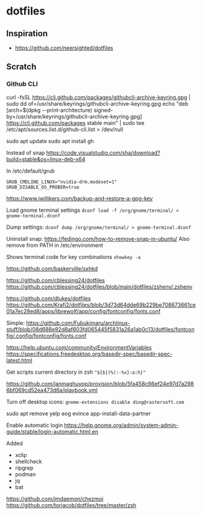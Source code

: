 # dotfiles

## Inspiration
- https://github.com/neersighted/dotfiles


## Scratch

### Github CLI
curl -fsSL https://cli.github.com/packages/githubcli-archive-keyring.gpg | sudo dd of=/usr/share/keyrings/githubcli-archive-keyring.gpg
echo "deb [arch=$(dpkg --print-architecture) signed-by=/usr/share/keyrings/githubcli-archive-keyring.gpg] https://cli.github.com/packages stable main" | sudo tee /etc/apt/sources.list.d/github-cli.list > /dev/null

sudo apt update
sudo apt install gh

Instead of snap
https://code.visualstudio.com/sha/download?build=stable&os=linux-deb-x64

In /etc/default/grub

```
GRUB_CMDLINE_LINUX="nvidia-drm.modeset=1"
GRUB_DISABLE_OS_PROBER=true
```

https://www.jwillikers.com/backup-and-restore-a-gpg-key

Load gnome terminal settings
`dconf load -f /org/gnome/terminal/ < gnome-terminal.dconf`

Dump settings:
`dconf dump /org/gnome/terminal/ > gnome-terminal.dconf`

Uninstall snap: https://fedingo.com/how-to-remove-snap-in-ubuntu/
Also remove from PATH in /etc/environment

Shows terminal code for key combinations
`showkey -a`


https://github.com/baskerville/sxhkd

https://github.com/cblessing24/dotfiles
https://github.com/cblessing24/dotfiles/blob/main/dotfiles/zshenv/.zshenv

https://github.com/dlukes/dotfiles
https://github.com/Krafi2/dotfiles/blob/3d73d64dde69b229be708673661ce01a7ec28ed8/apps/librewolf/app/config/fontconfig/fonts.conf

Simple:
https://github.com/Fubukimaru/archlinux-stuff/blob/08d688e92d8af603fd065445f5831a26a1ab0c13/dotfiles/fontconfig/.config/fontconfig/fonts.conf

https://help.ubuntu.com/community/EnvironmentVariables
https://specifications.freedesktop.org/basedir-spec/basedir-spec-latest.html


Get scripts current directory in zsh
`"${${(%):-%x}:a:h}"`


https://github.com/janmaghuyop/provision/blob/5fa458c66ef24e97d7a2986bf069cd52ea473d6a/playbook.yml

Turn off desktop icons: `gnome-extensions disable ding@rastersoft.com`

sudo apt remove yelp eog evince app-install-data-partner

Enable automatic login
https://help.gnome.org/admin/system-admin-guide/stable/login-automatic.html.en

Added
- xclip
- shellcheck
- ripgrep
- podman
- jq
- bat


https://github.com/jmdaemon/chezmoi
https://github.com/torjacob/dotfiles/tree/master/zsh

